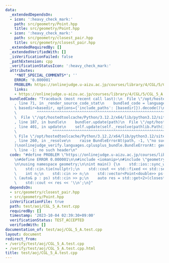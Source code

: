 ```yaml
---
data:
  _extendedDependsOn:
  - icon: ':heavy_check_mark:'
    path: src/geometry/Point.hpp
    title: src/geometry/Point.hpp
  - icon: ':heavy_check_mark:'
    path: src/geometry/closest_pair.hpp
    title: src/geometry/closest_pair.hpp
  _extendedRequiredBy: []
  _extendedVerifiedWith: []
  _isVerificationFailed: false
  _pathExtension: cpp
  _verificationStatusIcon: ':heavy_check_mark:'
  attributes:
    '*NOT_SPECIAL_COMMENTS*': ''
    ERROR: '0.000001'
    PROBLEM: https://onlinejudge.u-aizu.ac.jp/courses/library/4/CGL/5/CGL_5_A
    links:
    - https://onlinejudge.u-aizu.ac.jp/courses/library/4/CGL/5/CGL_5_A
  bundledCode: "Traceback (most recent call last):\n  File \"/opt/hostedtoolcache/Python/3.12.2/x64/lib/python3.12/site-packages/onlinejudge_verify/documentation/build.py\"\
    , line 71, in _render_source_code_stat\n    bundled_code = language.bundle(stat.path,\
    \ basedir=basedir, options={'include_paths': [basedir]}).decode()\n          \
    \         ^^^^^^^^^^^^^^^^^^^^^^^^^^^^^^^^^^^^^^^^^^^^^^^^^^^^^^^^^^^^^^^^^^^^^^^^^^^^^^^^^\n\
    \  File \"/opt/hostedtoolcache/Python/3.12.2/x64/lib/python3.12/site-packages/onlinejudge_verify/languages/cplusplus.py\"\
    , line 187, in bundle\n    bundler.update(path)\n  File \"/opt/hostedtoolcache/Python/3.12.2/x64/lib/python3.12/site-packages/onlinejudge_verify/languages/cplusplus_bundle.py\"\
    , line 401, in update\n    self.update(self._resolve(pathlib.Path(included), included_from=path))\n\
    \                ^^^^^^^^^^^^^^^^^^^^^^^^^^^^^^^^^^^^^^^^^^^^^^^^^^^^^^^^^\n \
    \ File \"/opt/hostedtoolcache/Python/3.12.2/x64/lib/python3.12/site-packages/onlinejudge_verify/languages/cplusplus_bundle.py\"\
    , line 260, in _resolve\n    raise BundleErrorAt(path, -1, \"no such header\"\
    )\nonlinejudge_verify.languages.cplusplus_bundle.BundleErrorAt: geometry/closest_pair.hpp:\
    \ line -1: no such header\n"
  code: "#define PROBLEM \"https://onlinejudge.u-aizu.ac.jp/courses/library/4/CGL/5/CGL_5_A\"\
    \n#define ERROR 0.000001\n\n#include <iomanip>\n#include \"geometry/closest_pair.hpp\"\
    \n\nusing namespace geometry;\n\nint main() {\n    std::ios::sync_with_stdio(false);\n\
    \    std::cin.tie(nullptr);\n    std::cout << std::fixed << std::setprecision(15);\n\
    \    int n;\n    std::cin >> n;\n    std::vector<Point<double>> ps(n);\n    for\
    \ (auto& p : ps) std::cin >> p;\n    auto res = std::get<2>(closest_pair(ps));\n\
    \    std::cout << res << '\\n';\n}"
  dependsOn:
  - src/geometry/closest_pair.hpp
  - src/geometry/Point.hpp
  isVerificationFile: true
  path: test/aoj/CGL_5_A.test.cpp
  requiredBy: []
  timestamp: '2023-10-04 02:39:30+09:00'
  verificationStatus: TEST_ACCEPTED
  verifiedWith: []
documentation_of: test/aoj/CGL_5_A.test.cpp
layout: document
redirect_from:
- /verify/test/aoj/CGL_5_A.test.cpp
- /verify/test/aoj/CGL_5_A.test.cpp.html
title: test/aoj/CGL_5_A.test.cpp
---
```

